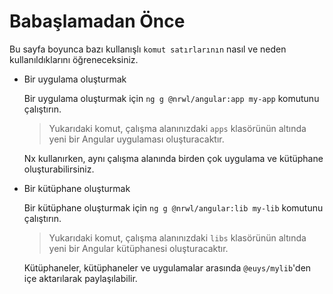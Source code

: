 # Babaşlamadan Önce
Bu sayfa boyunca bazı kullanışlı `komut satırlarının` nasıl ve neden kullanıldıklarını öğreneceksiniz.

- Bir uygulama oluşturmak

  Bir uygulama oluşturmak için `ng g @nrwl/angular:app my-app` komutunu çalıştırın.

  > Yukarıdaki komut, çalışma alanınızdaki `apps` klasörünün altında yeni bir Angular uygulaması oluşturacaktır.

  Nx kullanırken, aynı çalışma alanında birden çok uygulama ve kütüphane oluşturabilirsiniz.

- Bir kütüphane oluşturmak

  Bir kütüphane oluşturmak için `ng g @nrwl/angular:lib my-lib` komutunu çalıştırın.

  > Yukarıdaki komut, çalışma alanınızdaki `libs` klasörünün altında yeni bir Angular kütüphanesi oluşturacaktır.

  Kütüphaneler, kütüphaneler ve uygulamalar arasında `@euys/mylib`'den içe aktarılarak paylaşılabilir. 